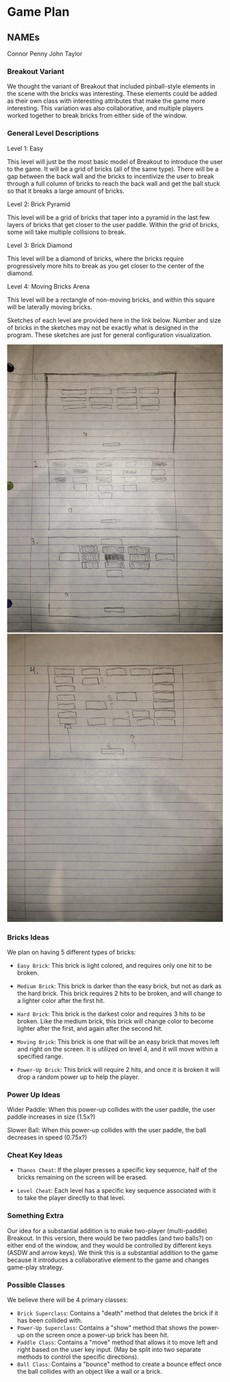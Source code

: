 # Game Plan
## NAMEs

Connor Penny
John Taylor

### Breakout Variant

We thought the variant of Breakout that included pinball-style elements in the scene with the bricks was interesting.
These elements could be added as their own class with interesting attributes that make the game more interesting. This
variation was also collaborative, and multiple players worked together to break bricks from either side of the window.

### General Level Descriptions

Level 1: Easy

This level will just be the most basic model of Breakout to introduce the user to the game. It will be a grid of 
bricks (all of the same type). There will be a gap between the back wall and the bricks to incentivize the user
to break through a full column of bricks to reach the back wall and get the ball stuck so that it breaks a large 
amount of bricks.

Level 2: Brick Pyramid

This level will be a grid of bricks that taper into a pyramid in the last few layers of bricks that get closer
 to the user paddle. Within the grid of bricks, some will take multiple collisions to break.
 
Level 3: Brick Diamond

This level will be a diamond of bricks, where the bricks require progressively more hits to break as you get closer
to the center of the diamond.

Level 4: Moving Bricks Arena

This level will be a rectangle of non-moving bricks, and within this square will be laterally moving bricks.

Sketches of each level are provided here in the link below. Number and size of bricks in the sketches may not be
exactly what is designed in the program. These sketches are just for general configuration visualization.

![level sketch designs](IMG_4127.jpg)
![level sketch designs](IMG_4128.jpg)


### Bricks Ideas
We plan on having 5 different types of bricks:

- ```Easy Brick```: This brick is light colored, and requires only one hit to be broken. 

- ```Medium Brick```: This brick is darker than the easy brick, but not as dark as the hard brick.
This brick requires 2 hits to be broken, and will change to a lighter color after the first hit.

- ```Hard Brick```: This brick is the darkest color and requires 3 hits to be broken. Like the medium
brick, this brick will change color to become lighter after the first, and again after the second hit.

- ```Moving Brick```: This brick is one that will be an easy brick that moves left and right on the screen.
It is utilized on level 4, and it will move within a specified range.

- ```Power-Up Brick```: This brick will require 2 hits, and once it is broken it will drop a 
random power up to help the player.



### Power Up Ideas

Wider Paddle: When this power-up collides with the user paddle, the user paddle increases in size (1.5x?)

Slower Ball: When this power-up collides with the user paddle, the ball decreases in speed (0.75x?)

### Cheat Key Ideas
- ```Thanos Cheat```: If the player presses a specific key sequence, half of the bricks
remaining on the screen will be erased.

- ```Level Cheat```: Each level has a specific key sequence associated with it to
take the player directly to that level.

### Something Extra

Our idea for a substantial addition is to make two-player (multi-paddle) Breakout. In this version, there would be
two paddles (and two balls?) on either end of the window, and they would be controlled by different keys (ASDW and
arrow keys). We think this is a substantial addition to the game because it introduces a collaborative element to
the game and changes game-play strategy.

### Possible Classes
We believe there will be 4 primary classes:
- ```Brick Superclass```: Contains a "death" method that deletes the brick if it has been collided
with.
- ```Power-Up Superclass```: Contains a "show" method that shows the power-up on the
screen once a power-up brick has been hit.
- ```Paddle Class```: Contains a "move" method that allows it to move left and right based
on the user key input. (May be split into two separate methods to control the specific directions).
- ```Ball Class```: Contains a "bounce" method to create a bounce effect once the 
ball collides with an object like a wall or a brick.

